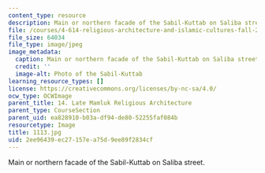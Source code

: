 ```yaml
---
content_type: resource
description: Main or northern facade of the Sabil-Kuttab on Saliba street.
file: /courses/4-614-religious-architecture-and-islamic-cultures-fall-2002/2ee96439ec27157ea75d9ee89f2834cf_1113.jpg
file_size: 64034
file_type: image/jpeg
image_metadata:
  caption: Main or northern facade of the Sabil-Kuttab on Saliba street.
  credit: ''
  image-alt: Photo of the Sabil-Kuttab
learning_resource_types: []
license: https://creativecommons.org/licenses/by-nc-sa/4.0/
ocw_type: OCWImage
parent_title: 14. Late Mamluk Religious Architecture
parent_type: CourseSection
parent_uid: ea828910-b03a-df94-de80-52255faf084b
resourcetype: Image
title: 1113.jpg
uid: 2ee96439-ec27-157e-a75d-9ee89f2834cf
---
```

Main or northern facade of the Sabil-Kuttab on Saliba street.
